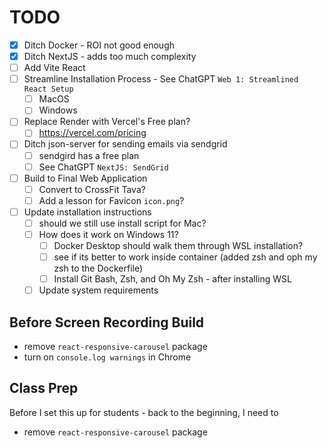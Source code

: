 # TODO

-   [x] Ditch Docker - ROI not good enough
-   [x] Ditch NextJS - adds too much complexity
-   [ ] Add Vite React
-   [ ] Streamline Installation Process - See ChatGPT `Web 1: Streamlined React Setup`
    -   [ ] MacOS
    -   [ ] Windows
-   [ ] Replace Render with Vercel's Free plan?
    -   [ ] https://vercel.com/pricing
-   [ ] Ditch json-server for sending emails via sendgrid
    -   [ ] sendgird has a free plan
    -   [ ] See ChatGPT `NextJS: SendGrid`
-   [ ] Build to Final Web Application
    -   [ ] Convert to CrossFit Tava?
    -   [ ] Add a lesson for Favicon `icon.png`?
-   [ ] Update installation instructions
    -   [ ] should we still use install script for Mac?
    -   [ ] How does it work on Windows 11?
        -   [ ] Docker Desktop should walk them through WSL installation?
        -   [ ] see if its better to work inside container (added zsh and oph my zsh to the Dockerfile)
        -   [ ] Install Git Bash, Zsh, and Oh My Zsh - after installing WSL
    -   [ ] Update system requirements

## Before Screen Recording Build

-   remove `react-responsive-carousel` package
-   turn on `console.log warnings` in Chrome

## Class Prep

Before I set this up for students - back to the beginning, I need to

-   remove `react-responsive-carousel` package
